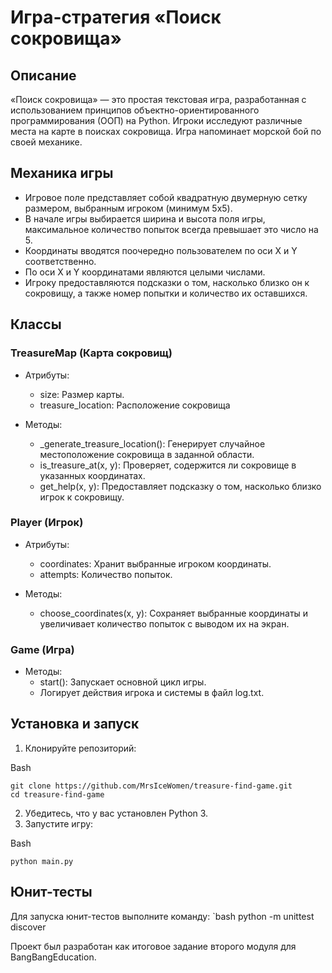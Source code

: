 # Игра-стратегия «Поиск сокровища»

## Описание

«Поиск сокровища» — это простая текстовая игра, 
разработанная с использованием принципов 
объектно-ориентированного программирования (ООП) 
на Python. Игроки исследуют различные места на 
карте в поисках сокровища. Игра напоминает морской 
бой по своей механике.

## Механика игры

- Игровое поле представляет собой квадратную 
двумерную сетку размером, выбранным игроком
(минимум 5x5).
- В начале игры выбирается ширина и высота поля
игры, максимальное количество попыток всегда 
превышает это число на 5.
- Координаты вводятся поочередно пользователем 
по оси X и Y соответственно.
- По оси X и Y координатами являются целыми числами.
- Игроку предоставляются подсказки о том, 
насколько близко он к сокровищу, а также номер
попытки и количество их оставшихся.

## Классы

### TreasureMap (Карта сокровищ)

- Атрибуты:
  - size: Размер карты.
  - treasure_location: Расположение сокровища

- Методы:
  - _generate_treasure_location(): 
Генерирует случайное местоположение сокровища в 
заданной области.
  - is_treasure_at(x, y): Проверяет, содержится 
ли сокровище в указанных координатах.
  - get_help(x, y): Предоставляет подсказку о 
том, насколько близко игрок к сокровищу.

### Player (Игрок)

- Атрибуты:
  - coordinates: Хранит выбранные
игроком координаты.
  - attempts: Количество попыток.

- Методы:
  - choose_coordinates(x, y): Сохраняет 
выбранные координаты и увеличивает количество 
попыток с выводом их на экран.

### Game (Игра)

- Методы:
  - start(): Запускает основной цикл игры.
  - Логирует действия игрока и системы в 
файл log.txt.

## Установка и запуск

1. Клонируйте репозиторий:
   
Bash

    git clone https://github.com/MrsIceWomen/treasure-find-game.git
    cd treasure-find-game
    
2. Убедитесь, что у вас установлен Python 3. 
3. Запустите игру:
   
Bash

    python main.py
    
## Юнит-тесты

Для запуска юнит-тестов выполните команду:
`bash
python -m unittest discover


Проект был разработан как итоговое 
задание второго модуля для 
BangBangEducation.